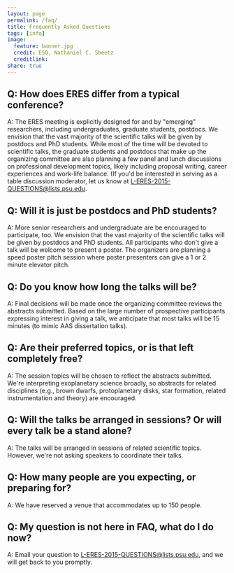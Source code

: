 ```yaml
---
layout: page
permalink: /faq/
title: Frequently Asked Questions
tags: [info]
image:
  feature: banner.jpg
  credit: ESO, Nathaniel C. Sheetz
  creditlink: 
share: true
---
```


Q:  How does ERES differ from a typical conference?
---
A:  The ERES meeting is explicitly designed for and by "emerging" researchers, including undergraduates, graduate students, postdocs.  We envision that the vast majority of the scientific talks will be given by postdocs and PhD students.  While most of the time will be devoted to scientific talks, the graduate students and postdocs that make up the organizing committee are also planning a few panel and lunch discussions on professional development topics, likely including proposal writing, career experiences and work-life balance.  (If you'd be interested in serving as a table discussion moderator, let us know at [L-ERES-2015-QUESTIONS@lists.psu.edu](mailto:L-ERES-2015-QUESTIONS@lists.psu.edu).

Q:  Will it is just be postdocs and PhD students?
---
A:  More senior researchers and undergraduate are be encouraged to participate, too.  We envision that the vast majority of the scientific talks will be given by postdocs and PhD students.  All participants who don't give a talk will be welcome to present a poster.  The organizers are planning a speed poster pitch session where poster presenters can give a 1 or 2 minute elevator pitch.  

Q:  Do you know how long the talks will be?
---
A:  Final decisions will be made once the organizing committee reviews the abstracts submitted.  Based on the large number of prospective participants expressing interest in giving a talk, we anticipate that most talks will be 15 minutes (to mimic AAS dissertation talks).

Q:  Are their preferred topics, or is that left completely free?
--- 
A:  The session topics will be chosen to reflect the abstracts submitted.  We're interpreting exoplanetary science broadly, so abstracts for related disciplines (e.g., brown dwarfs, protoplanetary disks, star formation, related instrumentation and theory) are encouraged.

Q:  Will the talks be arranged in sessions? Or will every talk be a stand alone?
---
A:  The talks will be arranged in sessions of related scientific topics.  However, we're not asking speakers to coordinate their talks.  

Q:  How many people are you expecting, or preparing for?
--- 
A:  We have reserved a venue that accommodates up to 150 people.  

Q: My question is not here in FAQ, what do I do now?
---
A: Email your question to [L-ERES-2015-QUESTIONS@lists.psu.edu](mailto:L-ERES-2015-QUESTIONS@lists.psu.edu), and we will get back to you promptly. 
